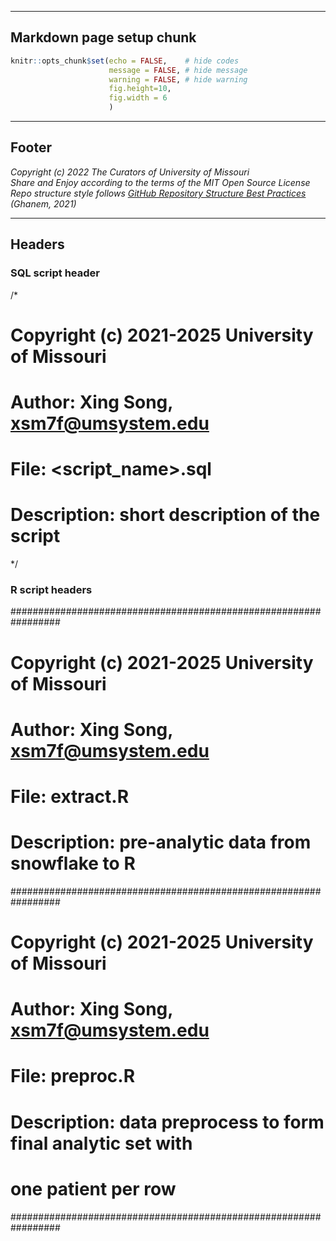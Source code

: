************************************
## Markdown page setup chunk

```r
knitr::opts_chunk$set(echo = FALSE,    # hide codes
                      message = FALSE, # hide message
                      warning = FALSE, # hide warning 
                      fig.height=10,
                      fig.width = 6
                      )
```


************************************
## Footer

*Copyright (c) 2022 The Curators of University of Missouri*</br>
*Share and Enjoy according to the terms of the MIT Open Source License*</br>
*Repo structure style follows [GitHub Repository Structure Best Practices](https://soulaimanghanem.medium.com/github-repository-structure-best-practices-248e6effc405) (Ghanem, 2021)*


****************************************
## Headers

### SQL script header
/*
# Copyright (c) 2021-2025 University of Missouri                   
# Author: Xing Song, xsm7f@umsystem.edu                            
# File: <script_name>.sql
# Description: short description of the script
*/

### R script headers
#################################################################
# Copyright (c) 2021-2025 University of Missouri                   
# Author: Xing Song, xsm7f@umsystem.edu                            
# File: extract.R
# Description: pre-analytic data from snowflake to R
#################################################################
# Copyright (c) 2021-2025 University of Missouri                   
# Author: Xing Song, xsm7f@umsystem.edu                            
# File: preproc.R
# Description: data preprocess to form final analytic set with
#              one patient per row
#################################################################
